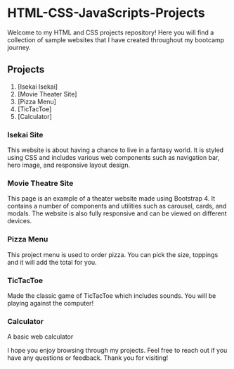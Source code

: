 # HTML-CSS-JavaScripts-Projects
Welcome to my HTML and CSS projects repository! Here you will find a collection of sample websites that I have created throughout my bootcamp journey.

## Projects
1. [Isekai Isekai] 
2. [Movie Theater Site]
3. [Pizza Menu]
4. [TicTacToe]
5. [Calculator]

### Isekai Site
This website is about having a chance to live in a fantasy world. It is styled using CSS and includes various web components such as navigation bar, hero image, and responsive layout design.

### Movie Theatre Site
This page is an example of a theater website made using Bootstrap 4. It contains a number of components and utilities such as carousel, cards, and modals. The website is also fully responsive and can be viewed on different devices.

### Pizza Menu
This project menu is used to order pizza. You can pick the size, toppings and it will add the total for you.

### TicTacToe
Made the classic game of TicTacToe which includes sounds. You will be playing against the computer!

### Calculator
A basic web calculator 

I hope you enjoy browsing through my projects. Feel free to reach out if you have any questions or feedback. Thank you for visiting!
